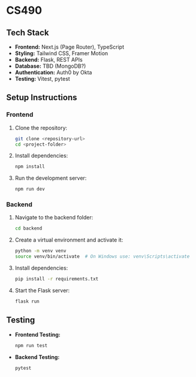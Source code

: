# **CS490**

## **Tech Stack**

- **Frontend:** Next.js (Page Router), TypeScript
- **Styling:** Tailwind CSS, Framer Motion
- **Backend:** Flask, REST APIs
- **Database:** TBD (MongoDB?)
- **Authentication:** Auth0 by Okta
- **Testing:** Vitest, pytest

## **Setup Instructions**

### **Frontend**
1. Clone the repository:
   ```sh
   git clone <repository-url>
   cd <project-folder>
   ```
2. Install dependencies:
   ```sh
   npm install
   ```
3. Run the development server:
   ```sh
   npm run dev
   ```

### **Backend**
1. Navigate to the backend folder:
   ```sh
   cd backend
   ```
2. Create a virtual environment and activate it:
   ```sh
   python -m venv venv
   source venv/bin/activate  # On Windows use: venv\Scripts\activate
   ```
3. Install dependencies:
   ```sh
   pip install -r requirements.txt
   ```
4. Start the Flask server:
   ```sh
   flask run
   ```

## **Testing**
- **Frontend Testing:**
  ```sh
  npm run test
  ```
- **Backend Testing:**
  ```sh
  pytest
  ```
